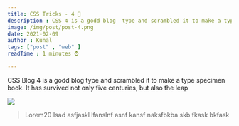 ```yaml
---
title: CSS Tricks - 4 🎩
description : CSS 4 is a godd blog  type and scrambled it to make a type specimen book. It has survived not only five centuries, but also the leap into electronic typesetting, remaining essentially un
image: /img/post/post-4.png
date: 2021-02-09
author : Kunal 
tags: ["post" , "web" ]
readTime : 1 minutes ⌚

---
```


<p> CSS Blog 4 is a godd blog  type and scrambled it to make a type specimen book. It has survived not only five centuries, but also the leap </p>


<img src="{{ image }}">

<blockquote>
  Lorem20 Isad asfjaskl lfanslnf asnf kansf naksfbkba skb fkask bkfask 
</blockquote>
